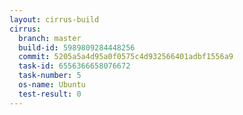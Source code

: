 ```yaml
---
layout: cirrus-build
cirrus:
  branch: master
  build-id: 5989809284448256
  commit: 5205a5a4d95a0f0575c4d932566401adbf1556a9
  task-id: 6556366658076672
  task-number: 5
  os-name: Ubuntu
  test-result: 0
---
```

